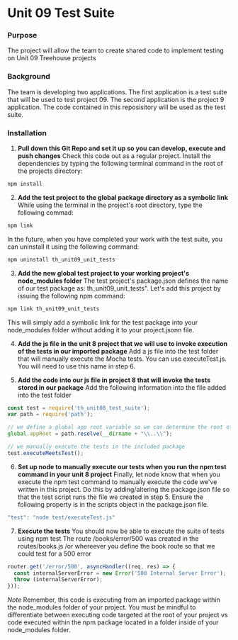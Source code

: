 # Unit 09 Test Suite

### Purpose
The project will allow the team to create shared code to implement testing on Unit 09 Treehouse projects

### Background 
The team is developing two applications. 
The first application is a test suite that will be used to test project 09.
The second application is the project 9 application. 
The code contained in this reposisitory will be used as the test suite. 

### Installation 
1. **Pull down this Git Repo and set it up so you can develop, execute and push changes**
Check this code out as a regular project. Install the dependencies by typing the following terminal command in the root of the projects directory:
```javascript
npm install
```

2. **Add the test project to the global package directory as a symbolic link**
While using the terminal in the project's root directory, type the following commad:
 ```javascript
npm link
```

In the future, when you have completed your work with the test suite, you can uninstall it using the following command:
 ```javascript
npm uninstall th_unit09_unit_tests
```


3. **Add the new global test project to your working project's node_modules folder**
The test project's package.json defines the name of our test package as: th_unit09_unit_tests".
Let's add this project by issuing the following npm command:
```javascript
npm link th_unit09_unit_tests
```
This will simply add a symbolic link for the test package into your node_modules folder without adding it to your project.jsonn file. 


4. **Add the js file in the unit 8 project that we will use to invoke execution of the tests in our imported package** Add a js file into the test folder that will manually execute the Mocha tests. You can use executeTest.js. You will need to use this name in step 6.

5. **Add the code into our js file in project 8 that will invoke the tests stored in our package** Add the following information into the file added into the test folder
```javascript
const test = require('th_unit08_test_suite');
var path = require('path');

// we define a global app root variable so we can determine the root of the application
global.appRoot = path.resolve(__dirname + "\\..\\");

// we manually execute the tests in the included package
test.executeMeetsTest();
```

6. **Set up node to manually execute our tests when you run the npm test command in your unit 8 project** Finally, let node know that when you execute the npm test command to manually execute the code we've written in this project. Do this by adding/altering the package.json file so that the test script runs the file we created in step 5. Ensure the following property is in the scripts object in the package.json file.

```javascript
"test": "node test/executeTest.js"
```
7. **Execute the tests** You should now be able to execute the suite of tests using npm test
The route /books/error/500 was created in the routes/books.js /or whereever you define the book route so that we could test for a 500 error
```javascript
router.get('/error/500', asyncHandler((req, res) => {
  const internalServerError = new Error('500 Internal Server Error');
  throw (internalServerError);
}));
```



*Note*
Remember, this code is executing from an imported package within the node_modules folder of your project. You must be mindful to differentiate between executing code targeted at the root of your project vs code executed within the npm package located in a  folder inside of your node_modules folder. 
